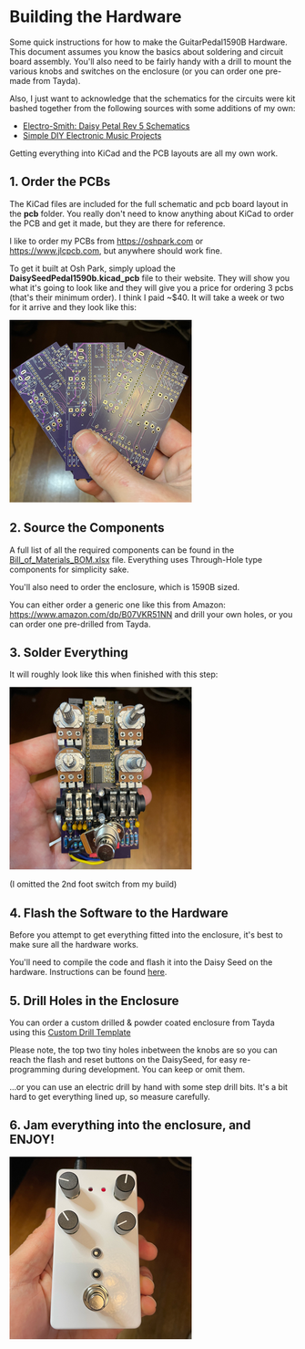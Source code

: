 # Building the Hardware
Some quick instructions for how to make the GuitarPedal1590B Hardware.  This document assumes you know the basics about soldering and circuit board assembly.  You'll also need to be fairly handy with a drill to mount the various knobs and switches on the enclosure (or you can order one pre-made from Tayda).

Also, I just want to acknowledge that the schematics for the circuits were kit bashed together from the following sources with some additions of my own:

* [Electro-Smith: Daisy Petal Rev 5 Schematics](https://github.com/electro-smith/Hardware/blob/master/reference/daisy_petal/ES_Daisy_Petal_Rev5.pdf)
* [Simple DIY Electronic Music Projects](https://diyelectromusic.wordpress.com/2022/08/29/3v3-midi-module-pcb/)

Getting everything into KiCad and the PCB layouts are all my own work.

## 1. Order the PCBs

The KiCad files are included for the full schematic and pcb board layout in the **pcb** folder.  You really don't need to know anything about KiCad to order the PCB and get it made, but they are there for reference.

I like to order my PCBs from https://oshpark.com or https://www.jlcpcb.com, but anywhere should work fine.

To get it built at Osh Park, simply upload the **DaisySeedPedal1590b.kicad_pcb** file to their website. They will show you what it's going to look like and they will give you a price for ordering 3 pcbs (that's their minimum order).  I think I paid ~$40.  It will take a week or two for it arrive and they look like this:

![PCBs](images/PCBs.png)

## 2. Source the Components

A full list of all the required components can be found in the [Bill_of_Materials_BOM.xlsx](Bill_of_Materials_BOM.xlsx) file.  Everything uses Through-Hole type components for simplicity sake.

You'll also need to order the enclosure, which is 1590B sized.

You can either order a generic one like this from Amazon: https://www.amazon.com/dp/B07VKR51NN and drill your own holes, or you can order one pre-drilled from Tayda.

## 3. Solder Everything

It will roughly look like this when finished with this step:

![CircuitBoard](images/CircuitBoard.png)

(I omitted the 2nd foot switch from my build)

## 4. Flash the Software to the Hardware

Before you attempt to get everything fitted into the enclosure, it's best to make sure all the hardware works.

You'll need to compile the code and flash it into the Daisy Seed on the hardware. Instructions can be found [here](../README.md).

## 5. Drill Holes in the Enclosure

You can order a custom drilled & powder coated enclosure from Tayda using this [Custom Drill Template](https://drill.taydakits.com/box-designs/new?public_key=YWRhVFFGU0Z2c3RJR09VQ1U4S3EvUT09Cg==)

Please note, the top two tiny holes inbetween the knobs are so you can reach the flash and reset buttons on the DaisySeed, for easy re-programming during development.  You can keep or omit them. 

...or you can use an electric drill by hand with some step drill bits. It's a bit hard to get everything lined up, so measure carefully.

## 6. Jam everything into the enclosure, and ENJOY!

![FinalProduct](images/FinalProduct.png)
